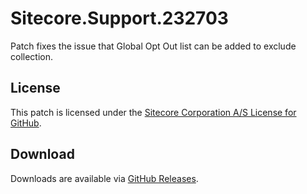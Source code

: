 # Sitecore.Support.232703
Patch fixes the issue that Global Opt Out list can be added to exclude collection.

## License  
This patch is licensed under the [Sitecore Corporation A/S License for GitHub](https://github.com/sitecoresupport/Sitecore.Support.232703/blob/master/LICENSE).  

## Download  
Downloads are available via [GitHub Releases](https://github.com/sitecoresupport/Sitecore.Support.232703/releases).  
